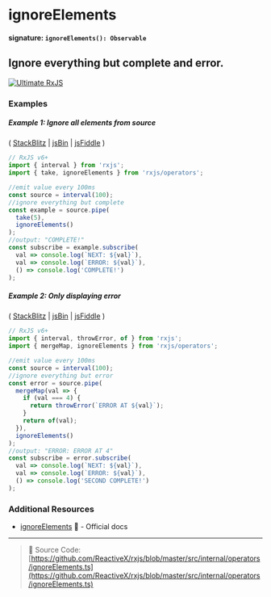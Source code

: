 # ignoreElements

#### signature: `ignoreElements(): Observable`

## Ignore everything but complete and error.

[![Ultimate RxJS](https://drive.google.com/uc?export=view&id=1htrban3k3Z8CxiKwEV6bdmxW5Wu8xdWX "Ultimate RxJS")](https://ultimatecourses.com/courses/rxjs?ref=4)

### Examples

##### Example 1: Ignore all elements from source

(
[StackBlitz](https://stackblitz.com/edit/typescript-jpjcpg?file=index.ts&devtoolsheight=100)
| [jsBin](http://jsbin.com/yiyefelubi/1/edit?js,console) |
[jsFiddle](https://jsfiddle.net/btroncone/59scjqss/) )

```js
// RxJS v6+
import { interval } from 'rxjs';
import { take, ignoreElements } from 'rxjs/operators';

//emit value every 100ms
const source = interval(100);
//ignore everything but complete
const example = source.pipe(
  take(5),
  ignoreElements()
);
//output: "COMPLETE!"
const subscribe = example.subscribe(
  val => console.log(`NEXT: ${val}`),
  val => console.log(`ERROR: ${val}`),
  () => console.log('COMPLETE!')
);
```

##### Example 2: Only displaying error

(
[StackBlitz](https://stackblitz.com/edit/typescript-3yxv9z?file=index.ts&devtoolsheight=100)
| [jsBin](http://jsbin.com/gogonawuze/1/edit?js,console) |
[jsFiddle](https://jsfiddle.net/btroncone/srcwdgw6/) )

```js
// RxJS v6+
import { interval, throwError, of } from 'rxjs';
import { mergeMap, ignoreElements } from 'rxjs/operators';

//emit value every 100ms
const source = interval(100);
//ignore everything but error
const error = source.pipe(
  mergeMap(val => {
    if (val === 4) {
      return throwError(`ERROR AT ${val}`);
    }
    return of(val);
  }),
  ignoreElements()
);
//output: "ERROR: ERROR AT 4"
const subscribe = error.subscribe(
  val => console.log(`NEXT: ${val}`),
  val => console.log(`ERROR: ${val}`),
  () => console.log('SECOND COMPLETE!')
);
```

### Additional Resources

- [ignoreElements](https://rxjs.dev/api/operators/ignoreElements)
  :newspaper: - Official docs

---

> :file_folder: Source Code:
> [https://github.com/ReactiveX/rxjs/blob/master/src/internal/operators/ignoreElements.ts](https://github.com/ReactiveX/rxjs/blob/master/src/internal/operators/ignoreElements.ts)

